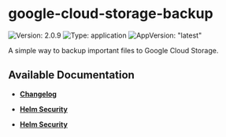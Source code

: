 # google-cloud-storage-backup

![Version: 2.0.9](https://img.shields.io/badge/Version-2.0.9-informational?style=flat-square) ![Type: application](https://img.shields.io/badge/Type-application-informational?style=flat-square) ![AppVersion: "latest"](https://img.shields.io/badge/AppVersion-"latest"-informational?style=flat-square)

A simple way to backup important files to Google Cloud Storage.


## Available Documentation

- [**Changelog**](CHANGELOG)

- [**Helm Security**](container-security)

- [**Helm Security**](helm-security)

